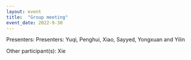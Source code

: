 ```yaml
---
layout: event
title:  "Group meeting"
event_date: 2022-9-30
---
```


Presenters: Presenters: Yuqi, Penghui, Xiao, Sayyed, Yongxuan and Yilin

Other participant(s): Xie
